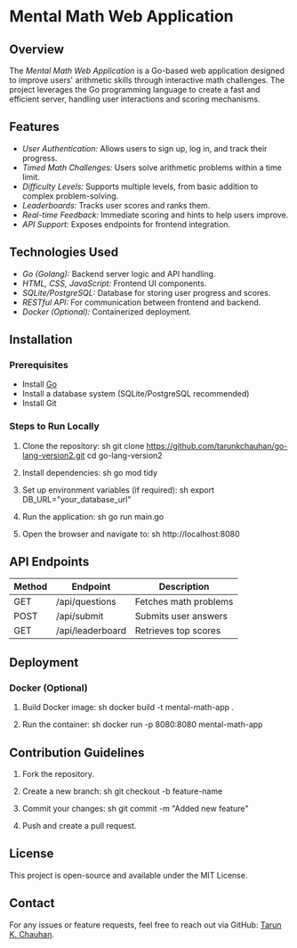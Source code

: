 # Mental Math Web Application

## Overview
The *Mental Math Web Application* is a Go-based web application designed to improve users' arithmetic skills through interactive math challenges. The project leverages the Go programming language to create a fast and efficient server, handling user interactions and scoring mechanisms.

## Features
- *User Authentication:* Allows users to sign up, log in, and track their progress.
- *Timed Math Challenges:* Users solve arithmetic problems within a time limit.
- *Difficulty Levels:* Supports multiple levels, from basic addition to complex problem-solving.
- *Leaderboards:* Tracks user scores and ranks them.
- *Real-time Feedback:* Immediate scoring and hints to help users improve.
- *API Support:* Exposes endpoints for frontend integration.

## Technologies Used
- *Go (Golang):* Backend server logic and API handling.
- *HTML, CSS, JavaScript:* Frontend UI components.
- *SQLite/PostgreSQL:* Database for storing user progress and scores.
- *RESTful API:* For communication between frontend and backend.
- *Docker (Optional):* Containerized deployment.

## Installation
### Prerequisites
- Install [Go](https://golang.org/doc/install)
- Install a database system (SQLite/PostgreSQL recommended)
- Install Git

### Steps to Run Locally
1. Clone the repository:
   sh
   git clone https://github.com/tarunkchauhan/go-lang-version2.git
   cd go-lang-version2
   
2. Install dependencies:
   sh
   go mod tidy
   
3. Set up environment variables (if required):
   sh
   export DB_URL="your_database_url"
   
4. Run the application:
   sh
   go run main.go
   
5. Open the browser and navigate to:
   sh
   http://localhost:8080
   

## API Endpoints
| Method | Endpoint           | Description                 |
|--------|-------------------|-----------------------------|
| GET    | /api/questions  | Fetches math problems      |
| POST   | /api/submit     | Submits user answers       |
| GET    | /api/leaderboard | Retrieves top scores      |

## Deployment
### Docker (Optional)
1. Build Docker image:
   sh
   docker build -t mental-math-app .
   
2. Run the container:
   sh
   docker run -p 8080:8080 mental-math-app
   

## Contribution Guidelines
1. Fork the repository.
2. Create a new branch:
   sh
   git checkout -b feature-name
   
3. Commit your changes:
   sh
   git commit -m "Added new feature"
   
4. Push and create a pull request.

## License
This project is open-source and available under the MIT License.

## Contact
For any issues or feature requests, feel free to reach out via GitHub: [Tarun K. Chauhan](https://github.com/tarunkchauhan).
